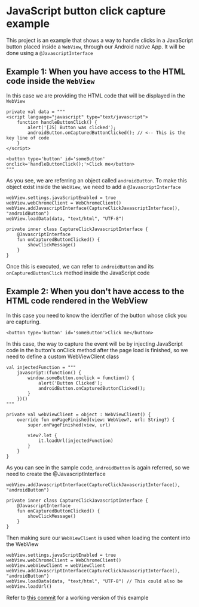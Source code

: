 # JavaScript button click capture example

This project is an example that shows a way to handle clicks in a JavaScript button placed inside a `WebView`, through our Android native App.
It will be done using a `@JavascriptInterface`

## Example 1: When you have access to the HTML code inside the `WebView`

In this case we are providing the HTML code that will be displayed in the `WebView`

    private val data = """
    <script language="javascript" type="text/javascript">
        function handleButtonClick() {
            alert('[JS] Button was clicked');
            androidButton.onCapturedButtonClicked(); // <-- This is the key line of code
        }
    </script>

    <button type='button' id='someButton' onclick='handleButtonClick();'>Click me</button>
    """

As you see, we are referring an object called `androidButton`. To make this object exist inside the `WebView`, we need to add a `@JavascriptInterface`

    webView.settings.javaScriptEnabled = true
    webView.webChromeClient = WebChromeClient()
    webView.addJavascriptInterface(CaptureClickJavascriptInterface(), "androidButton")
    webView.loadData(data, "text/html", "UTF-8")

    private inner class CaptureClickJavascriptInterface {
        @JavascriptInterface
        fun onCapturedButtonClicked() {
            showClickMessage()
        }
    }

Once this is executed, we can refer to `androidButton` and its `onCapturedButtonClick` method inside the JavaScript code

## Example 2: When you don't have access to the HTML code rendered in the WebView

In this case you need to know the identifier of the button whose click you are capturing.

    <button type='button' id='someButton'>Click me</button>


In this case, the way to capture the event will be by injecting JavaScript code in the button's onClick method
after the page load is finished, so we need to define a custom WebViewClient class

    val injectedFunction = """
        javascript:(function() {
            window.someButton.onclick = function() {
                alert('Button Clicked');
                androidButton.onCapturedButtonClicked();
            }
        })()
    """

    private val webViewClient = object : WebViewClient() {
        override fun onPageFinished(view: WebView?, url: String?) {
            super.onPageFinished(view, url)

            view?.let {
                it.loadUrl(injectedFunction)
            }
        }
    }

As you can see in the sample code, `androidButton` is again referred, so we need to create the @JavascriptInterface

    webView.addJavascriptInterface(CaptureClickJavascriptInterface(), "androidButton")

    private inner class CaptureClickJavascriptInterface {
        @JavascriptInterface
        fun onCapturedButtonClicked() {
            showClickMessage()
        }
    }

Then making sure our `WebViewClient` is used when loading the content into the WebView

    webView.settings.javaScriptEnabled = true
    webView.webChromeClient = WebChromeClient()
    webView.webViewClient = webViewClient
    webView.addJavascriptInterface(CaptureClickJavascriptInterface(), "androidButton")
    webView.loadData(data, "text/html", "UTF-8") // This could also be webView.loadUrl()

Refer to [this commit](https://github.com/voghDev/JSEventCapture/blob/modify_onClick_behaviour/app/src/main/java/dk/gomore/jseventcapture/MainActivity.kt) for a working version of this example